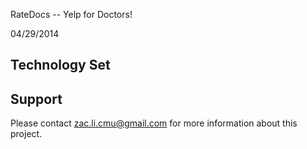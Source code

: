 RateDocs -- Yelp for Doctors!


04/29/2014


## Technology Set


## Support  

Please contact zac.li.cmu@gmail.com for more information about this project.
